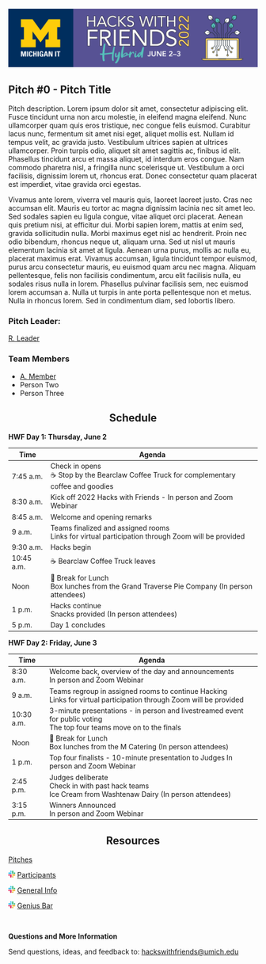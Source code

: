 [![Banner](assets/HacksWFriends2022-WebBanner1920x450.png)](https://it.umich.edu/community/hacks-with-friends/2022)

<h2>Pitch #0 - Pitch Title</h2>

  Pitch description. Lorem ipsum dolor sit amet, consectetur adipiscing elit. Fusce tincidunt urna non arcu molestie, in eleifend magna eleifend. Nunc ullamcorper quam quis eros tristique, nec congue felis euismod. Curabitur lacus nunc, fermentum sit amet nisi eget, aliquet mollis est. Nullam id tempus velit, ac gravida justo. Vestibulum ultrices sapien at ultrices ullamcorper. Proin turpis odio, aliquet sit amet sagittis ac, finibus id elit. Phasellus tincidunt arcu et massa aliquet, id interdum eros congue. Nam commodo pharetra nisl, a fringilla nunc scelerisque ut. Vestibulum a orci facilisis, dignissim lorem ut, rhoncus erat. Donec consectetur quam placerat est imperdiet, vitae gravida orci egestas.



Vivamus ante lorem, viverra vel mauris quis, laoreet laoreet justo. Cras nec accumsan elit. Mauris eu tortor ac magna dignissim lacinia nec sit amet leo. Sed sodales sapien eu ligula congue, vitae aliquet orci placerat. Aenean quis pretium nisi, at efficitur dui. Morbi sapien lorem, mattis at enim sed, gravida sollicitudin nulla. Morbi maximus eget nisl ac hendrerit. Proin nec odio bibendum, rhoncus neque ut, aliquam urna. Sed ut nisl ut mauris elementum lacinia sit amet at ligula. Aenean urna purus, mollis ac nulla eu, placerat maximus erat. Vivamus accumsan, ligula tincidunt tempor euismod, purus arcu consectetur mauris, eu euismod quam arcu nec magna. Aliquam pellentesque, felis non facilisis condimentum, arcu elit facilisis nulla, eu sodales risus nulla in lorem. Phasellus pulvinar facilisis sem, nec euismod lorem accumsan a. Nulla ut turpis in ante porta pellentesque non et metus. Nulla in rhoncus lorem. Sed in condimentum diam, sed lobortis libero.

<h3>Pitch Leader:</h3>

[R. Leader](mailto:noreply@umich.edu)

<h3>Team Members</h3>

- [A. Member](mailto:noreply@umich.edu)
- Person Two
- Person Three

<h2 align="center">Schedule</h2>

**HWF Day 1: Thursday, June 2**

|Time|Agenda|
|---|---|
|7:45 a.m.|Check in opens</br>:coffee: Stop by the Bearclaw Coffee Truck for complementary coffee and goodies|
|8:30 a.m.|Kick off 2022 Hacks with Friends - In person and Zoom Webinar|
|8:45 a.m.|Welcome and opening remarks|
|9 a.m.|Teams finalized and assigned rooms</br>Links for virtual participation through Zoom will be provided|
|9:30 a.m.|Hacks begin|
|10:45 a.m.|:coffee: Bearclaw Coffee Truck leaves|
|Noon|:fork_and_knife: Break for Lunch</br>Box lunches from the Grand Traverse Pie Company (In person attendees)|
|1 p.m.|Hacks continue</br>Snacks provided (In person attendees)|
|5 p.m.|Day 1 concludes|

**HWF Day 2: Friday, June 3**

|Time|Agenda|
|---|---|
|8:30 a.m.|Welcome back, overview of the day and announcements</br>In person and Zoom Webinar|
|9 a.m.|Teams regroup in assigned rooms to continue Hacking</br>Links for virtual participation through Zoom will be provided|
|10:30 a.m.|3-minute presentations - in person and livestreamed event for public voting</br>The top four teams move on to the finals|
|Noon|:fork_and_knife: Break for Lunch</br>Box lunches from the M Catering (In person attendees)|
|1 p.m.|Top four finalists - 10-minute presentation to Judges In person and Zoom Webinar|
|2:45 p.m.|Judges deliberate</br>Check in with past hack teams</br>Ice Cream from Washtenaw Dairy (In person attendees)|
|3:15 p.m.|Winners Announced</br>In person and Zoom Webinar|

<h2 align="center">Resources</h2>

[Pitches](https://it.umich.edu/community/hacks-with-friends/2022/submitted-pitches)

<img src="assets/slack.png" width=14> [Participants](https://um-its-mi-it.slack.com/archives/C037ACCMW9H)

<img src="assets/slack.png" width=14> [General Info](https://um-its-mi-it.slack.com/archives/C03DN2X79GD)

<img src="assets/slack.png" width=14> [Genius Bar](https://um-its-mi-it.slack.com/archives/C03DR004YP5)



</br>

**Questions and More Information**

Send questions, ideas, and feedback to: hackswithfriends@umich.edu
